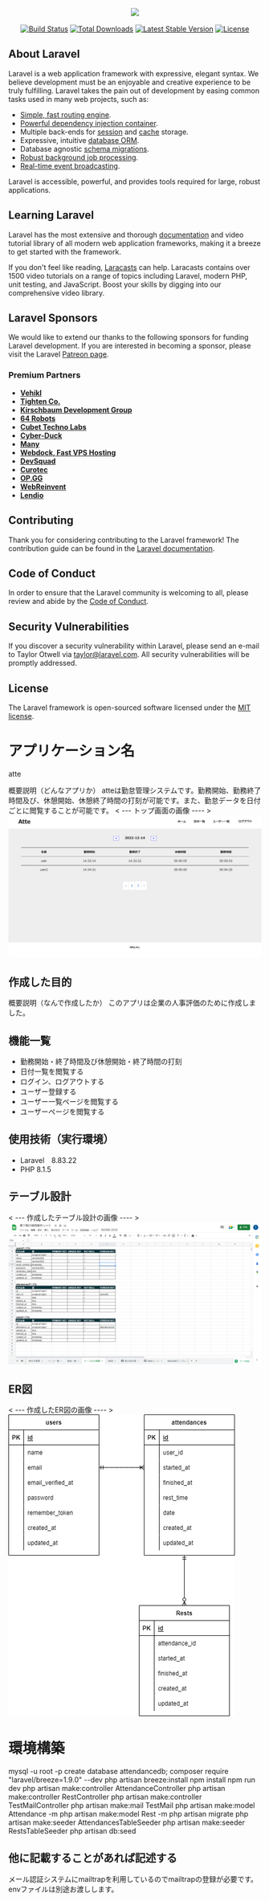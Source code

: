 <p align="center"><a href="https://laravel.com" target="_blank"><img src="https://raw.githubusercontent.com/laravel/art/master/logo-lockup/5%20SVG/2%20CMYK/1%20Full%20Color/laravel-logolockup-cmyk-red.svg" width="400"></a></p>

<p align="center">
<a href="https://travis-ci.org/laravel/framework"><img src="https://travis-ci.org/laravel/framework.svg" alt="Build Status"></a>
<a href="https://packagist.org/packages/laravel/framework"><img src="https://img.shields.io/packagist/dt/laravel/framework" alt="Total Downloads"></a>
<a href="https://packagist.org/packages/laravel/framework"><img src="https://img.shields.io/packagist/v/laravel/framework" alt="Latest Stable Version"></a>
<a href="https://packagist.org/packages/laravel/framework"><img src="https://img.shields.io/packagist/l/laravel/framework" alt="License"></a>
</p>

## About Laravel

Laravel is a web application framework with expressive, elegant syntax. We believe development must be an enjoyable and creative experience to be truly fulfilling. Laravel takes the pain out of development by easing common tasks used in many web projects, such as:

- [Simple, fast routing engine](https://laravel.com/docs/routing).
- [Powerful dependency injection container](https://laravel.com/docs/container).
- Multiple back-ends for [session](https://laravel.com/docs/session) and [cache](https://laravel.com/docs/cache) storage.
- Expressive, intuitive [database ORM](https://laravel.com/docs/eloquent).
- Database agnostic [schema migrations](https://laravel.com/docs/migrations).
- [Robust background job processing](https://laravel.com/docs/queues).
- [Real-time event broadcasting](https://laravel.com/docs/broadcasting).

Laravel is accessible, powerful, and provides tools required for large, robust applications.

## Learning Laravel

Laravel has the most extensive and thorough [documentation](https://laravel.com/docs) and video tutorial library of all modern web application frameworks, making it a breeze to get started with the framework.

If you don't feel like reading, [Laracasts](https://laracasts.com) can help. Laracasts contains over 1500 video tutorials on a range of topics including Laravel, modern PHP, unit testing, and JavaScript. Boost your skills by digging into our comprehensive video library.

## Laravel Sponsors

We would like to extend our thanks to the following sponsors for funding Laravel development. If you are interested in becoming a sponsor, please visit the Laravel [Patreon page](https://patreon.com/taylorotwell).

### Premium Partners

- **[Vehikl](https://vehikl.com/)**
- **[Tighten Co.](https://tighten.co)**
- **[Kirschbaum Development Group](https://kirschbaumdevelopment.com)**
- **[64 Robots](https://64robots.com)**
- **[Cubet Techno Labs](https://cubettech.com)**
- **[Cyber-Duck](https://cyber-duck.co.uk)**
- **[Many](https://www.many.co.uk)**
- **[Webdock, Fast VPS Hosting](https://www.webdock.io/en)**
- **[DevSquad](https://devsquad.com)**
- **[Curotec](https://www.curotec.com/services/technologies/laravel/)**
- **[OP.GG](https://op.gg)**
- **[WebReinvent](https://webreinvent.com/?utm_source=laravel&utm_medium=github&utm_campaign=patreon-sponsors)**
- **[Lendio](https://lendio.com)**

## Contributing

Thank you for considering contributing to the Laravel framework! The contribution guide can be found in the [Laravel documentation](https://laravel.com/docs/contributions).

## Code of Conduct

In order to ensure that the Laravel community is welcoming to all, please review and abide by the [Code of Conduct](https://laravel.com/docs/contributions#code-of-conduct).

## Security Vulnerabilities

If you discover a security vulnerability within Laravel, please send an e-mail to Taylor Otwell via [taylor@laravel.com](mailto:taylor@laravel.com). All security vulnerabilities will be promptly addressed.

## License

The Laravel framework is open-sourced software licensed under the [MIT license](https://opensource.org/licenses/MIT).


# アプリケーション名
atte

概要説明（どんなアプリか）
atteは勤怠管理システムです。勤務開始、勤務終了時間及び、休憩開始、休憩終了時間の打刻が可能です。また、勤怠データを日付ごとに閲覧することが可能です。
< --- トップ画面の画像 ---- >
![トップ画面](scsho.png)


## 作成した目的
概要説明（なんで作成したか）
このアプリは企業の人事評価のために作成しました。


## 機能一覧
- 勤務開始・終了時間及び休憩開始・終了時間の打刻
- 日付一覧を閲覧する
- ログイン、ログアウトする
- ユーザー登録する
- ユーザー一覧ページを閲覧する
- ユーザーページを閲覧する


## 使用技術（実行環境）
- Laravel　8.83.22
- PHP 8.1.5


## テーブル設計
< --- 作成したテーブル設計の画像 ---- >
![table](scsho_table.png)


## ER図
< --- 作成したER図の画像 ---- >
![ER](er.drawio.png)


# 環境構築
mysql -u root -p
create database attendancedb;
composer require "laravel/breeze=1.9.0" --dev
php artisan breeze:install
npm install
npm run dev
php artisan make:controller AttendanceController
php artisan make:controller RestController
php artisan make:controller TestMailController
php artisan make:mail TestMail
php artisan make:model Attendance -m
php artisan make:model Rest -m
php artisan migrate
php artisan make:seeder AttendancesTableSeeder
php artisan make:seeder RestsTableSeeder
php artisan db:seed

## 他に記載することがあれば記述する
メール認証システムにmailtrapを利用しているのでmailtrapの登録が必要です。
envファイルは別途お渡しします。